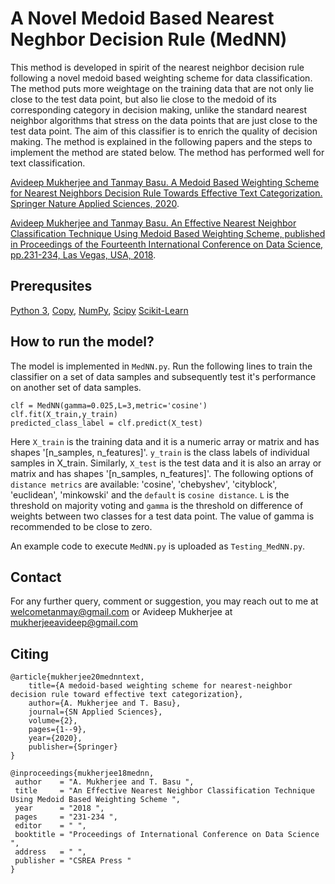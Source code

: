 # A Novel Medoid Based Nearest Neghbor Decision Rule (MedNN)
This method is developed in spirit of the nearest neighbor decision rule following a novel medoid based weighting scheme for data classification. The method puts more weightage on the training data that are not only lie close to the test data point, but also lie close to the medoid of its corresponding category in decision making, unlike the standard nearest neighbor algorithms that stress on the data points that are just close to the test data point. The aim of this classifier is to enrich the quality of decision making. The method is explained in the following papers and the steps to implement the method are stated below. The method has performed well for text classification.

[Avideep Mukherjee and Tanmay Basu. A Medoid Based Weighting Scheme for Nearest Neighbors Decision Rule Towards Effective Text Categorization. Springer Nature Applied Sciences, 2020](https://link.springer.com/content/pdf/10.1007/s42452-020-2738-8.pdf).


[Avideep Mukherjee and Tanmay Basu. An Effective Nearest Neighbor Classification Technique Using Medoid Based Weighting Scheme, published in Proceedings of the Fourteenth International Conference on Data Science, pp.231-234, Las Vegas, USA, 2018](https://csce.ucmss.com/cr/books/2018/LFS/CSREA2018/ICD8039.pdf).

## Prerequsites
[Python 3](https://www.python.org/downloads/), [Copy](https://docs.python.org/3/library/copy.html), [NumPy](https://numpy.org/install/), [Scipy](https://pypi.org/project/scipy/) [Scikit-Learn](https://scikit-learn.org/0.16/install.html)

## How to run the model?

The model is implemented in `MedNN.py`. Run the following lines to train the classifier on a set of data samples and subsequently test it's performance on another set of data samples. 

```
clf = MedNN(gamma=0.025,L=3,metric='cosine')
clf.fit(X_train,y_train)
predicted_class_label = clf.predict(X_test)
```

Here `X_train` is the training data and it is a numeric array or matrix and has shapes '[n_samples, n_features]'. `y_train` is the class labels of individual samples in X_train. Similarly, `X_test` is the test data and it is also an array or matrix and has shapes '[n_samples, n_features]'. The following options of `distance metrics` are available: 'cosine', 'chebyshev', 'cityblock', 'euclidean', 'minkowski' and the `default` is `cosine distance`. `L` is the threshold on majority voting and `gamma` is the threshold on difference of weights between two classes for a test data point. The value of gamma is recommended to be close to zero.

An example code to execute `MedNN.py` is uploaded as `Testing_MedNN.py`. 

## Contact

For any further query, comment or suggestion, you may reach out to me at welcometanmay@gmail.com or Avideep Mukherjee at mukherjeeavideep@gmail.com

## Citing
```
@article{mukherjee20mednntext,
	title={A medoid-based weighting scheme for nearest-neighbor decision rule toward effective text categorization},
	author={A. Mukherjee and T. Basu},
	journal={SN Applied Sciences},
	volume={2},
	pages={1--9},
	year={2020},
	publisher={Springer}
}

@inproceedings{mukherjee18mednn,
 author    = "A. Mukherjee and T. Basu ",
 title     = "An Effective Nearest Neighbor Classification Technique Using Medoid Based Weighting Scheme ",
 year      = "2018 ",
 pages     = "231-234 ",
 editor    = " ",
 booktitle = "Proceedings of International Conference on Data Science ",
 address   = " ",
 publisher = "CSREA Press "
}
```
